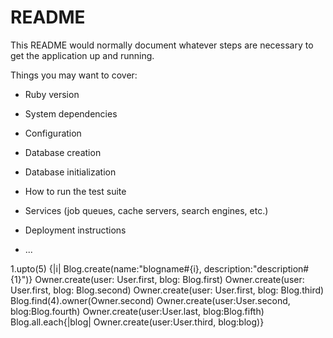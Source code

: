 # README

This README would normally document whatever steps are necessary to get the
application up and running.

Things you may want to cover:

* Ruby version

* System dependencies

* Configuration

* Database creation

* Database initialization

* How to run the test suite

* Services (job queues, cache servers, search engines, etc.)

* Deployment instructions

* ...

1.upto(5) {|i| Blog.create(name:"blogname#{i}, description:"description#{1}")}
Owner.create(user: User.first, blog: Blog.first)
Owner.create(user: User.first, blog: Blog.second)
Owner.create(user: User.first, blog: Blog.third)
Blog.find(4).owner(Owner.second)
Owner.create(user:User.second, blog:Blog.fourth)
Owner.create(user:User.last, blog:Blog.fifth)
Blog.all.each{|blog| Owner.create(user:User.third, blog:blog)}
